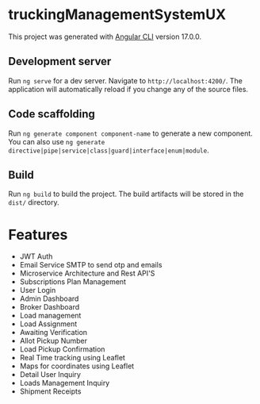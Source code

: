 # truckingManagementSystemUX

This project was generated with [Angular CLI](https://github.com/angular/angular-cli) version 17.0.0.

## Development server

Run `ng serve` for a dev server. Navigate to `http://localhost:4200/`. The application will automatically reload if you change any of the source files.

## Code scaffolding

Run `ng generate component component-name` to generate a new component. You can also use `ng generate directive|pipe|service|class|guard|interface|enum|module`.

## Build

Run `ng build` to build the project. The build artifacts will be stored in the `dist/` directory.

# Features
- JWT Auth
- Email Service SMTP to send otp and emails
- Microservice Architecture and Rest API'S
- Subscriptions Plan Management
- User Login
- Admin Dashboard
- Broker Dashboard
- Load management
- Load Assignment
- Awaiting Verification
- Allot Pickup Number
- Load Pickup Confirmation
- Real Time tracking using Leaflet
- Maps for coordinates using Leaflet
- Detail User Inquiry
- Loads Management Inquiry
- Shipment Receipts
